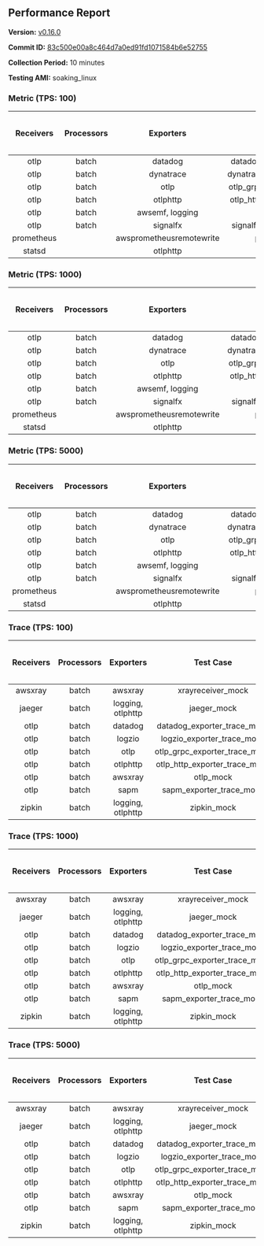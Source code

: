 ## Performance Report

**Version:** [v0.16.0](https://github.com/aws-observability/aws-otel-collector/releases/tag/v0.16.0)

**Commit ID:** [83c500e00a8c464d7a0ed91fd1071584b6e52755](https://github.com/aws-observability/aws-otel-collector/commit/83c500e00a8c464d7a0ed91fd1071584b6e52755)

**Collection Period:** 10 minutes

**Testing AMI:** soaking_linux


### Metric (TPS: 100)
| Receivers | Processors | Exporters | Test Case | Data Type | Instance Type | Avg CPU Usage (Percent) | Avg Memory Usage (Megabytes) | Max CPU Usage (Percent) | Max Memory Usage (Megabytes) |
|:---------:|:----------:|:---------:|:---------:|:---------:|:-------------:|:-----------------------:|:----------------------------:|:-----------------------:|:----------------------------:|
| otlp | batch | datadog | datadog_exporter_metric_mock | otlp | m5.2xlarge | 0.04 | 62.15 | 0.20 | 62.88 |
| otlp | batch | dynatrace | dynatrace_exporter_metric_mock | otlp | m5.2xlarge | 0.04 | 62.11 | 0.20 | 62.92 |
| otlp | batch | otlp | otlp_grpc_exporter_metric_mock | otlp | m5.2xlarge | 0.04 | 62.82 | 0.20 | 63.59 |
| otlp | batch | otlphttp | otlp_http_exporter_metric_mock | otlp | m5.2xlarge | 0.04 | 62.03 | 0.20 | 62.47 |
| otlp | batch | awsemf, logging | otlp_metric_mock | otlp | m5.2xlarge | 0.04 | 62.43 | 0.20 | 62.59 |
| otlp | batch | signalfx | signalfx_exporter_metric_mock | otlp | m5.2xlarge | 0.04 | 62.66 | 0.20 | 62.80 |
| prometheus |  | awsprometheusremotewrite | prometheus_mock | prometheus | m5.2xlarge | 0.11 | 75.93 | 0.30 | 76.49 |
| statsd |  | otlphttp | statsd_mock | statsd | m5.2xlarge | 0.02 | 60.85 | 0.20 | 61.16 |

### Metric (TPS: 1000)
| Receivers | Processors | Exporters | Test Case | Data Type | Instance Type | Avg CPU Usage (Percent) | Avg Memory Usage (Megabytes) | Max CPU Usage (Percent) | Max Memory Usage (Megabytes) |
|:---------:|:----------:|:---------:|:---------:|:---------:|:-------------:|:-----------------------:|:----------------------------:|:-----------------------:|:----------------------------:|
| otlp | batch | datadog | datadog_exporter_metric_mock | otlp | m5.2xlarge | 0.04 | 65.27 | 0.30 | 66.72 |
| otlp | batch | dynatrace | dynatrace_exporter_metric_mock | otlp | m5.2xlarge | 0.04 | 62.25 | 0.20 | 62.37 |
| otlp | batch | otlp | otlp_grpc_exporter_metric_mock | otlp | m5.2xlarge | 0.05 | 62.80 | 0.20 | 63.12 |
| otlp | batch | otlphttp | otlp_http_exporter_metric_mock | otlp | m5.2xlarge | 0.05 | 62.14 | 0.20 | 62.78 |
| otlp | batch | awsemf, logging | otlp_metric_mock | otlp | m5.2xlarge | 0.05 | 61.89 | 0.20 | 62.62 |
| otlp | batch | signalfx | signalfx_exporter_metric_mock | otlp | m5.2xlarge | 0.04 | 62.66 | 0.20 | 63.28 |
| prometheus |  | awsprometheusremotewrite | prometheus_mock | prometheus | m5.2xlarge | 1.28 | 110.85 | 3.00 | 117.32 |
| statsd |  | otlphttp | statsd_mock | statsd | m5.2xlarge | 0.02 | 62.17 | 0.20 | 62.69 |

### Metric (TPS: 5000)
| Receivers | Processors | Exporters | Test Case | Data Type | Instance Type | Avg CPU Usage (Percent) | Avg Memory Usage (Megabytes) | Max CPU Usage (Percent) | Max Memory Usage (Megabytes) |
|:---------:|:----------:|:---------:|:---------:|:---------:|:-------------:|:-----------------------:|:----------------------------:|:-----------------------:|:----------------------------:|
| otlp | batch | datadog | datadog_exporter_metric_mock | otlp | m5.2xlarge | 0.04 | 65.04 | 0.30 | 66.15 |
| otlp | batch | dynatrace | dynatrace_exporter_metric_mock | otlp | m5.2xlarge | 0.05 | 62.87 | 0.20 | 63.04 |
| otlp | batch | otlp | otlp_grpc_exporter_metric_mock | otlp | m5.2xlarge | 0.04 | 61.58 | 0.20 | 61.88 |
| otlp | batch | otlphttp | otlp_http_exporter_metric_mock | otlp | m5.2xlarge | 0.04 | 62.29 | 0.20 | 62.64 |
| otlp | batch | awsemf, logging | otlp_metric_mock | otlp | m5.2xlarge | 0.04 | 61.36 | 0.20 | 61.46 |
| otlp | batch | signalfx | signalfx_exporter_metric_mock | otlp | m5.2xlarge | 0.04 | 63.36 | 0.20 | 63.39 |
| prometheus |  | awsprometheusremotewrite | prometheus_mock | prometheus | m5.2xlarge | 7.60 | 270.49 | 15.00 | 299.85 |
| statsd |  | otlphttp | statsd_mock | statsd | m5.2xlarge | 0.02 | 62.49 | 0.20 | 63.23 |

### Trace (TPS: 100)
| Receivers | Processors | Exporters | Test Case | Data Type | Instance Type | Avg CPU Usage (Percent) | Avg Memory Usage (Megabytes) | Max CPU Usage (Percent) | Max Memory Usage (Megabytes) |
|:---------:|:----------:|:---------:|:---------:|:---------:|:-------------:|:-----------------------:|:----------------------------:|:-----------------------:|:----------------------------:|
| awsxray | batch | awsxray | xrayreceiver_mock | xray | m5.2xlarge | 4.75 | 146.92 | 5.50 | 208.29 |
| jaeger | batch | logging, otlphttp | jaeger_mock | jaeger | m5.2xlarge | 2.31 | 81.06 | 2.70 | 83.16 |
| otlp | batch | datadog | datadog_exporter_trace_mock | otlp | m5.2xlarge | 4.28 | 78.50 | 4.90 | 79.20 |
| otlp | batch | logzio | logzio_exporter_trace_mock | otlp | m5.2xlarge | 3.11 | 93.87 | 3.30 | 94.49 |
| otlp | batch | otlp | otlp_grpc_exporter_trace_mock | otlp | m5.2xlarge | 3.25 | 133.33 | 4.80 | 189.30 |
| otlp | batch | otlphttp | otlp_http_exporter_trace_mock | otlp | m5.2xlarge | 3.29 | 73.61 | 3.80 | 74.98 |
| otlp | batch | awsxray | otlp_mock | otlp | m5.2xlarge | 4.17 | 74.74 | 4.60 | 75.36 |
| otlp | batch | sapm | sapm_exporter_trace_mock | otlp | m5.2xlarge | 2.97 | 88.23 | 3.20 | 88.59 |
| zipkin | batch | logging, otlphttp | zipkin_mock | zipkin | m5.2xlarge | 5.76 | 82.53 | 7.00 | 85.88 |

### Trace (TPS: 1000)
| Receivers | Processors | Exporters | Test Case | Data Type | Instance Type | Avg CPU Usage (Percent) | Avg Memory Usage (Megabytes) | Max CPU Usage (Percent) | Max Memory Usage (Megabytes) |
|:---------:|:----------:|:---------:|:---------:|:---------:|:-------------:|:-----------------------:|:----------------------------:|:-----------------------:|:----------------------------:|
| awsxray | batch | awsxray | xrayreceiver_mock | xray | m5.2xlarge | 26.23 | 498.46 | 35.71 | 832.82 |
| jaeger | batch | logging, otlphttp | jaeger_mock | jaeger | m5.2xlarge | 16.99 | 153.54 | 22.81 | 184.91 |
| otlp | batch | datadog | datadog_exporter_trace_mock | otlp | m5.2xlarge | 31.29 | 79.20 | 33.40 | 80.21 |
| otlp | batch | logzio | logzio_exporter_trace_mock | otlp | m5.2xlarge | 28.14 | 106.85 | 29.20 | 111.79 |
| otlp | batch | otlp | otlp_grpc_exporter_trace_mock | otlp | m5.2xlarge | 27.29 | 695.40 | 39.09 | 1227.89 |
| otlp | batch | otlphttp | otlp_http_exporter_trace_mock | otlp | m5.2xlarge | 26.32 | 75.08 | 27.60 | 75.52 |
| otlp | batch | awsxray | otlp_mock | otlp | m5.2xlarge | 33.71 | 79.21 | 44.89 | 80.61 |
| otlp | batch | sapm | sapm_exporter_trace_mock | otlp | m5.2xlarge | 28.42 | 90.26 | 29.40 | 90.87 |
| zipkin | batch | logging, otlphttp | zipkin_mock | zipkin | m5.2xlarge | 31.09 | 466.50 | 36.60 | 557.09 |

### Trace (TPS: 5000)
| Receivers | Processors | Exporters | Test Case | Data Type | Instance Type | Avg CPU Usage (Percent) | Avg Memory Usage (Megabytes) | Max CPU Usage (Percent) | Max Memory Usage (Megabytes) |
|:---------:|:----------:|:---------:|:---------:|:---------:|:-------------:|:-----------------------:|:----------------------------:|:-----------------------:|:----------------------------:|
| awsxray | batch | awsxray | xrayreceiver_mock | xray | m5.2xlarge | 37.38 | 702.71 | 50.92 | 1223.63 |
| jaeger | batch | logging, otlphttp | jaeger_mock | jaeger | m5.2xlarge | 16.86 | 173.93 | 23.11 | 205.90 |
| otlp | batch | datadog | datadog_exporter_trace_mock | otlp | m5.2xlarge | 133.99 | 85.02 | 135.76 | 86.21 |
| otlp | batch | logzio | logzio_exporter_trace_mock | otlp | m5.2xlarge | 125.33 | 126.78 | 127.29 | 133.49 |
| otlp | batch | otlp | otlp_grpc_exporter_trace_mock | otlp | m5.2xlarge | 130.56 | 3743.60 | 198.09 | 6256.39 |
| otlp | batch | otlphttp | otlp_http_exporter_trace_mock | otlp | m5.2xlarge | 104.00 | 79.77 | 106.26 | 80.82 |
| otlp | batch | awsxray | otlp_mock | otlp | m5.2xlarge | 161.71 | 15832.42 | 442.08 | 27274.57 |
| otlp | batch | sapm | sapm_exporter_trace_mock | otlp | m5.2xlarge | 115.78 | 96.29 | 116.95 | 98.89 |
| zipkin | batch | logging, otlphttp | zipkin_mock | zipkin | m5.2xlarge | 28.42 | 504.24 | 35.69 | 570.09 |
